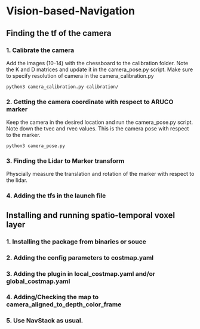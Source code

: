 # Vision-based-Navigation

## Finding the tf of the camera 

### 1. Calibrate the camera
Add the images (10-14) with the chessboard to the calibration folder. Note the K and D matrices and update it in the camera_pose.py script.
Make sure to specify resolution of camera in the camera_calibration.py
```
python3 camera_calibration.py calibration/
```
### 2. Getting the camera coordinate with respect to ARUCO marker
Keep the camera in the desired location and run the camera_pose.py script. Note down the tvec and rvec values. This is the camera pose with respect to the marker.
```
python3 camera_pose.py 
```
### 3. Finding the Lidar to Marker transform 
Physcially measure the translation and rotation of the marker with respect to the lidar.
### 4. Adding the tfs in the launch file


## Installing and running spatio-temporal voxel layer

### 1. Installing the package from binaries or souce 
### 2. Adding the config parameters to costmap.yaml
### 3. Adding the plugin in local_costmap.yaml and/or global_costmap.yaml
### 4. Adding/Checking the map to camera_aligned_to_depth_color_frame
### 5. Use NavStack as usual.


